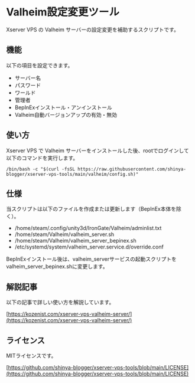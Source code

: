 # Valheim設定変更ツール

Xserver VPS の Valheim サーバーの設定変更を補助するスクリプトです。

## 機能
以下の項目を設定できます。

- サーバー名
- パスワード
- ワールド
- 管理者
- BepInExインストール・アンインストール
- Valheim自動バージョンアップの有効・無効

## 使い方
Xserver VPS で Valheim サーバーをインストールした後、rootでログインして以下のコマンドを実行します。
```
/bin/bash -c "$(curl -fsSL https://raw.githubusercontent.com/shinya-blogger/xserver-vps-tools/main/valheim/config.sh)"
```


## 仕様

当スクリプトは以下のファイルを作成または更新します（BepInEx本体を除く）。

- /home/steam/.config/unity3d/IronGate/Valheim/adminlist.txt
- /home/steam/Valheim/valheim_server.sh
- /home/steam/Valheim/valheim_server_bepinex.sh
- /etc/systemd/system/valheim_server.service.d/override.conf

BepInExインストール後は、valheim_serverサービスの起動スクリプトをvalheim_server_bepinex.shに変更します。


## 解説記事

以下の記事で詳しい使い方を解説しています。

[https://kozenist.com/xserver-vps-valheim-server/](https://kozenist.com/xserver-vps-valheim-server/)


## ライセンス

MITライセンスです。

[https://github.com/shinya-blogger/xserver-vps-tools/blob/main/LICENSE](https://github.com/shinya-blogger/xserver-vps-tools/blob/main/LICENSE)